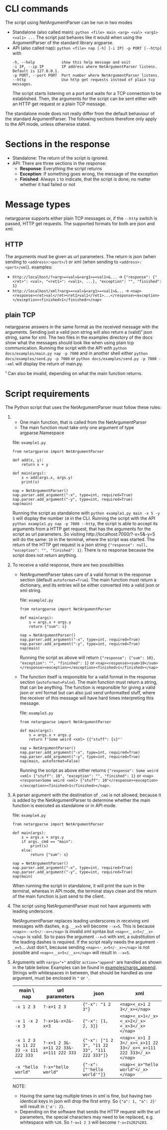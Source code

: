 # CLI commands
The script using NetArgumentParser can be run in two modes
- Standalone (also called main): `python <file> main <arg> <val> <arg1> <val1> ...`
  The script just behaves like it would when using the ArgumentParser of the standard library argparse.
- API (also called nap): `python <file> nap [-h] [-i IP] -p PORT [--http]` with
  ```
  -h, --help            show this help message and exit
  -i IP, --ip IP        IP address where NetArgumentParser listens. Default is 127.0.0.1.
  -p PORT, --port PORT  Port number where NetArgumentParser listens.
  --http                Use http get requests instead of plain tcp messages.
  ```
  The script starts listening on a port and waits for a TCP connection to be established. Then, the arguments for the script can be sent either with an HTTP get request or a plain TCP message.

The standalone mode does not really differ from the default behaviour of the standard ArgumentParser. The following sections therefore only apply to the API mode, unless otherwise stated.

# Sections in the response
- Standalone: The return of the script is ignored.
- API: There are three sections in the response:
  - **Response**: Everything the script returns
  - **Exception**: If something goes wrong, the message of the exception
  - **Finished**: Always `1` to indicate, that the script is done; no matter whether it had failed or not

# Message types
netargparse supports either plain TCP messages or, if the `--http` switch is passed, HTTP get requests. The supported formats for both are json and xml.

## HTTP
The arguments must be given as url parameters. The return is json (when sending to `<address>:<port>/`) or xml (when sending to `<address>:<port>/xml`).
examples:
- `http://localhost/?<arg>=<val>&<arg1>=<val1>&...` -> `{"response": {"<ret>": <val>, "<ret1>": <val1>, ...}, "exception": "", "finished": 1}`
- `http://localhost/xml?<arg>=<val>&<arg1>=<val1>&...` -> `<nap><response><ret>val</ret><ret1>val1</ret1>...</response><exception></exception><finished>1</finished></nap>`

## plain TCP
netargparse answers in the same format as the received message with the arguments. Sending just a valid json string will also return a (valid)¹ json string, same for xml. The two files in the examples directory of the docs show what the messages should look like when using plain tcp communication. Running the script with the API with `python docs/examples/main.py nap -p 7000` and in another shell either `python docs/examples/send.py -p 7000` or `python docs/examples/send.py -p 7000 --xml` will display the return of main.py.

¹ Can also be invalid, depending on what the main function returns.

# Script requirements
The Python script that uses the NetArgumentParser must follow these rules:
1)  - One main function, that is called from the NetArgumentParser
    - The main function must take only one argument of type argparse.Namespace

    file: `example1.py`
    ```
    from netargparse import NetArgumentParser

    def add(x, y):
        return x + y

    def main(args):
        s = add(args.x, args.y)
        print(s)

    nap = NetArgumentParser()
    nap.parser.add_argument("-x", type=int, required=True)
    nap.parser.add_argument("-y", type=int, required=True)
    nap(main)
    ```
    Running the script as standalone with `python example1.py main -x 5 -y 5` will display the number `10` in the CLI. Running the script with the API `python example1.py nap -p 7000 --http`, the script is able to accept its arguments from a HTTP get request, that has the arguments for the script as url parameters. So visiting http://localhost:7000/?-x=5&-y=5 will do the same: `10` in the terminal, where the script was started. The return of the HTTP get request is a json string `{"response": null, "exception": "", "finished": 1}`. There is no response because the script does not return anything.

2)  To receive a valid response, there are two possibilities
    - NetArgumentParser takes care of a valid format in the response section (default `autoformat=True`). The main function must return a dictionary, and its entries will be either converted into a valid json or xml string.

      file: `example2.py`
      ```
      from netargparse import NetArgumentParser

      def main(args):
          s = args.x + args.y
          return {"sum": s}

      nap = NetArgumentParser()
      nap.parser.add_argument("-x", type=int, required=True)
      nap.parser.add_argument("-y", type=int, required=True)
      nap(main)
      ````
      Running the script as above will return `{"response": {"sum": 10}, "exception": "", "finished": 1}` or `<nap><response><sum>10</sum></response><exception></exception><finished>1</finished></nap>`

    - The function itself is responsible for a valid format in the response section (`autoformat=False`). The main function must return a string, that can be anything. The function is responsible for giving a valid json or xml format but can also just send unformatted stuff, where the receiver of this message will have hard times interpreting this message.

      file: `example3.py`
      ```
      from netargparse import NetArgumentParser

      def main(args):
          s = args.x + args.y
          return f'Some weird <xml> {{"stuff": {s}"'

      nap = NetArgumentParser()
      nap.parser.add_argument("-x", type=int, required=True)
      nap.parser.add_argument("-y", type=int, required=True)
      nap(main, autoformat=False)
      ````
      Running the script as above either returns `{"response": Some weird <xml> {"stuff": 10", "exception": "", "finished": 1}` or `<nap><response>Some weird <xml> {"stuff": 10"</response><exception></exception><finished>1</finished></nap>`.

3)  A parser argument with the destination of `_cmd` is not allowed, because it is added by the NetArgumentParser to determine whether the main function is executed as standalone or in API mode.

    file: `example4.py`
    ```
    from netargparse import NetArgumentParser

    def main(args):
        s = args.x + args.y
        if args._cmd == "main":
            print(s)
        else:
            return {"sum": s}

    nap = NetArgumentParser()
    nap.parser.add_argument("-x", type=int, required=True)
    nap.parser.add_argument("-y", type=int, required=True)
    nap(main)
    ````
    When running the script in standalone, it will print the sum in the terminal, whereas in API mode, the terminal stays clean and the return of the main function is just send to the client.

4)  The script using NetArgumentParser must not have arguments with leading underscore.

    NetArgumentParser replaces leading underscores in receiving xml messages with dashes, e.g. `__x=5` will become `--x=5`. This is because `<nap><--x>5</--x></nap>` is invalid xml syntax but `<nap><__x>5</__x></nap>` is valid. So to pass the argument `--x=5` with xml, a substitution of the leading dashes is required. If the script really needs the argument `-_x=5`... Just don't, because sending `<nap><-_x>5</-_x></nap>` is not possible and `<nap><__x>5</__x></nap>` will result in `--x=5`.

5) Arguments with `nargs="+"` and/or `action="append"` are handled as shown in the table below. Examples can be found in [examples/nargs_append](examples/nargs_append). Strings with whitespaces in between, that should be handled as one argument, must be enclosed in `"` or `'`.

   |main \ nap|url parameters|json|xml|
   |--|--|--|--|
   |`-x 1 2 3`|`?-x=1 2 3`|`{"-x": "1 2 3"}`|`<nap><_x>1 2 3</_x></nap>`|
   |`-x 1 -x 2 -x 3`|`?-x=1&-x=2&-x=3`|`{"-x": [1, 2, 3]}`|`<nap><_x>1</_x><_x>2</_x><_x>3</_x></nap>`|
   |`-x 1 2 3 -x 11 22 33 -x 111 222 333`|`?-x=1 2 3&-x=11 22 33&-x=111 222 333`|`{"-x": ["1 2 3", "11 22 33", "111 222 333"]}`|`<nap><_x>1 2 3</_x><_x>11 22 33</_x><_x>111 222 333</_x></nap>`|
   |`-x "hello world"`|`?-x="hello world"`|`{"-x": ["'hello world'"]}`|`<nap><_x>"hello world"</_x></nap>`|

   NOTE:
     - Having the same tag multiple times in xml is fine, but having two identical keys in json will drop the first entry. So `{"a": 1, "a": 2}'` will result in `{'a': 2}`.
     - Depending on the software that sends the HTTP request with the url parameters, the special characters may need to be replaced, e.g. whitespace with `%20`. So `?-x=1 2 3` will become `?-x=1%202%203`.
